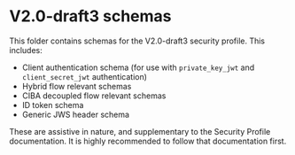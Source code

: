 # V2.0-draft3 schemas

This folder contains schemas for the V2.0-draft3 security profile.  This includes:

* Client authentication schema (for use with `private_key_jwt` and `client_secret_jwt` authentication)
* Hybrid flow relevant schemas
* CIBA decoupled flow relevant schemas
* ID token schema
* Generic JWS header schema

These are assistive in nature, and supplementary to the Security Profile documentation.  It is highly recommended to follow that documentation first.
